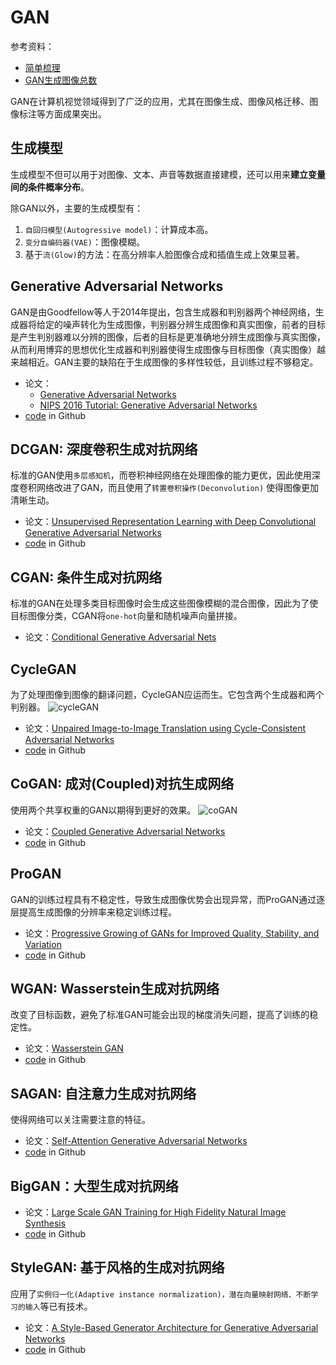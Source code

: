 # GAN

参考资料：

- [简单梳理](https://mp.weixin.qq.com/s?__biz=MzA3MzI4MjgzMw==&mid=2650764594&idx=1&sn=e07c0836dc9a116d71cb899cb6d0cd06&scene=0#wechat_redirecthttps://mp.weixin.qq.com/s?__biz=MzA3MzI4MjgzMw==&mid=2650764594&idx=1&sn=e07c0836dc9a116d71cb899cb6d0cd06&scene=0#wechat_redirect)
- [GAN生成图像总数](https://zhuanlan.zhihu.com/p/62746494)

GAN在计算机视觉领域得到了广泛的应用，尤其在图像生成、图像风格迁移、图像标注等方面成果突出。

## 生成模型

生成模型不但可以用于对图像、文本、声音等数据直接建模，还可以用来**建立变量间的条件概率分布**。

除GAN以外，主要的生成模型有：

1. `自回归模型(Autogressive model)`：计算成本高。
2. `变分自编码器(VAE)`：图像模糊。
3. 基于`流(Glow)`的方法：在高分辨率人脸图像合成和插值生成上效果显著。

## Generative Adversarial Networks

GAN是由Goodfellow等人于2014年提出，包含生成器和判别器两个神经网络，生成器将给定的噪声转化为生成图像，判别器分辨生成图像和真实图像，前者的目标是产生判别器难以分辨的图像，后者的目标是更准确地分辨生成图像与真实图像，从而利用博弈的思想优化生成器和判别器使得生成图像与目标图像（真实图像）越来越相近。GAN主要的缺陷在于生成图像的多样性较低，且训练过程不够稳定。

- 论文：
  - [Generative Adversarial Networks](https://arxiv.org/abs/1406.2661)
  - [NIPS 2016 Tutorial: Generative Adversarial Networks](https://arxiv.org/abs/1701.00160)
- [code](https://github.com/goodfeli/adversarial) in Github

## DCGAN: 深度卷积生成对抗网络

标准的GAN使用`多层感知机`，而卷积神经网络在处理图像的能力更优，因此使用深度卷积网络改进了GAN，而且使用了`转置卷积操作(Deconvolution)` 使得图像更加清晰生动。

- 论文：[Unsupervised Representation Learning with Deep Convolutional Generative Adversarial Networks](https://arxiv.org/abs/1511.06434)
- [code](https://github.com/floydhub/dcgan) in Github

## CGAN: 条件生成对抗网络

标准的GAN在处理多类目标图像时会生成这些图像模糊的混合图像，因此为了使目标图像分类，CGAN将`one-hot`向量和随机噪声向量拼接。

- 论文：[Conditional Generative Adversarial Nets](https://arxiv.org/abs/1411.1784)

## CycleGAN

为了处理图像到图像的翻译问题，CycleGAN应运而生。它包含两个生成器和两个判别器。
![cycleGAN](https://mmbiz.qpic.cn/mmbiz_png/KmXPKA19gWic8ibtjnE5q7CSQt12WuibaU4TzQrCYdS4eiaIm6rMej6tyajVrNqau8sSh4UNeTWSbkWfBnJNYGqvGg/640?wx_fmt=png&tp=webp&wxfrom=5&wx_lazy=1&wx_co=1)

- 论文：[Unpaired Image-to-Image Translation using Cycle-Consistent Adversarial Networks](https://arxiv.org/abs/1703.10593v6)
- [code](https://github.com/junyanz/CycleGAN) in Github

## CoGAN: 成对(Coupled)对抗生成网络

使用两个共享权重的GAN以期得到更好的效果。
![coGAN](https://mmbiz.qpic.cn/mmbiz_png/KmXPKA19gWic8ibtjnE5q7CSQt12WuibaU4dTtMJHaUrxecTsA7RkZ9soSmmzsAq5aAd14lfbVfe5soDpEGNsbn8g/640?wx_fmt=png&tp=webp&wxfrom=5&wx_lazy=1&wx_co=1)

- 论文：[Coupled Generative Adversarial Networks](https://arxiv.org/abs/1606.07536)
- [code](https://github.com/mingyuliutw/CoGAN) in Github

## ProGAN

GAN的训练过程具有不稳定性，导致生成图像优势会出现异常，而ProGAN通过逐层提高生成图像的分辨率来稳定训练过程。

- 论文：[Progressive Growing of GANs for Improved Quality, Stability, and Variation](https://arxiv.org/abs/1710.10196)
- [code](https://github.com/tkarras/progressive_growing_of_gans) in Github

## WGAN: Wasserstein生成对抗网络

改变了目标函数，避免了标准GAN可能会出现的梯度消失问题，提高了训练的稳定性。

- 论文：[Wasserstein GAN](https://arxiv.org/abs/1701.07875v3)
- [code](https://github.com/eriklindernoren/Keras-GAN) in Github

## SAGAN: 自注意力生成对抗网络

使得网络可以关注需要注意的特征。

- 论文：[Self-Attention Generative Adversarial Networks](https://arxiv.org/abs/1805.08318v2)
- [code](https://github.com/heykeetae/Self-Attention-GAN) in Github

## BigGAN：大型生成对抗网络

- 论文：[Large Scale GAN Training for High Fidelity Natural Image Synthesis](https://arxiv.org/abs/1809.11096v2)
- [code](https://github.com/huggingface/pytorch-pretrained-BigGAN) in Github

## StyleGAN: 基于风格的生成对抗网络

应用了`实例归一化(Adaptive instance normalization)，潜在向量映射网络、不断学习的输入`等已有技术。

- 论文：[A Style-Based Generator Architecture for Generative Adversarial Networks](https://arxiv.org/abs/1812.04948)
- [code](https://github.com/NVlabs/stylegan) in Github